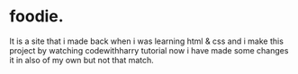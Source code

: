 # foodie.
It is a site that i made back when i was learning html & css and i make this project by watching codewithharry tutorial now i have made some changes it in also of my own but not that match.
